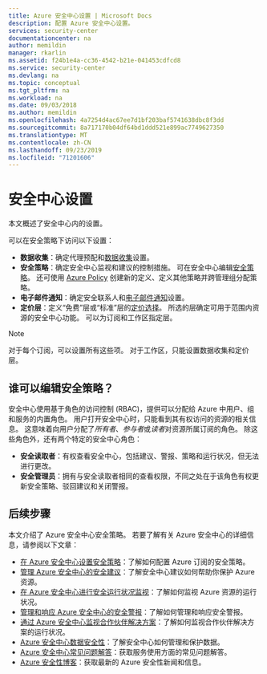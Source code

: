 ```yaml
---
title: Azure 安全中心设置 | Microsoft Docs
description: 配置 Azure 安全中心设置。
services: security-center
documentationcenter: na
author: memildin
manager: rkarlin
ms.assetid: f24b1e4a-cc36-4542-b21e-041453cdfcd8
ms.service: security-center
ms.devlang: na
ms.topic: conceptual
ms.tgt_pltfrm: na
ms.workload: na
ms.date: 09/03/2018
ms.author: memildin
ms.openlocfilehash: 4a7254d4ac67ee7d1bf203baf5741638dbc8f3dd
ms.sourcegitcommit: 8a717170b04df64bd1ddd521e899ac7749627350
ms.translationtype: MT
ms.contentlocale: zh-CN
ms.lasthandoff: 09/23/2019
ms.locfileid: "71201606"
---
```

# <a name="security-center-settings"></a>安全中心设置
本文概述了安全中心内的设置。

可以在安全策略下访问以下设置：

- **数据收集**：确定代理预配和[数据收集](https://docs.microsoft.com/azure/security-center/security-center-enable-data-collection)设置。
- **安全策略**：确定安全中心监视和建议的控制措施。 可在安全中心编辑[安全策略](tutorial-security-policy.md)。 还可使用 [Azure Policy](tutorial-security-policy.md) 创建新的定义、定义其他策略并跨管理组分配策略。 
- **电子邮件通知**：确定安全联系人和[电子邮件通知](security-center-provide-security-contact-details.md)设置。
- **定价层**：定义“免费”层或“标准”层的[定价选择](security-center-pricing.md)。 所选的层确定可用于范围内资源的安全中心功能。 可以为订阅和工作区指定层。

> [!NOTE]
> 对于每个订阅，可以设置所有这些项。 对于工作区，只能设置数据收集和定价层。
>


## <a name="who-can-edit-security-policies"></a>谁可以编辑安全策略？
安全中心使用基于角色的访问控制 (RBAC)，提供可以分配给 Azure 中用户、组和服务的内置角色。 用户打开安全中心时，只能看到其有权访问的资源的相关信息。 这意味着向用户分配了*所有者*、*参与者*或*读者*对资源所属订阅的角色。 除这些角色外，还有两个特定的安全中心角色：

- **安全读取者**：有权查看安全中心，包括建议、警报、策略和运行状况，但无法进行更改。
- **安全管理员**：拥有与安全读取者相同的查看权限，不同之处在于该角色有权更新安全策略、驳回建议和关闭警报。


## <a name="next-steps"></a>后续步骤
本文介绍了 Azure 安全中心安全策略。 若要了解有关 Azure 安全中心的详细信息，请参阅以下文章：

* [在 Azure 安全中心设置安全策略](tutorial-security-policy.md)：了解如何配置 Azure 订阅的安全策略。
* [管理 Azure 安全中心的安全建议](security-center-recommendations.md)：了解安全中心建议如何帮助你保护 Azure 资源。
* [在 Azure 安全中心进行安全运行状况监视](security-center-monitoring.md)：了解如何监视 Azure 资源的运行状况。
* [管理和响应 Azure 安全中心的安全警报](security-center-managing-and-responding-alerts.md)：了解如何管理和响应安全警报。
* [通过 Azure 安全中心监视合作伙伴解决方案](security-center-partner-solutions.md)：了解如何监视合作伙伴解决方案的运行状况。
* [Azure 安全中心数据安全性](security-center-data-security.md)：了解安全中心如何管理和保护数据。
* [Azure 安全中心常见问题解答](security-center-faq.md)：获取服务使用方面的常见问题解答。
* [Azure 安全性博客](https://blogs.msdn.com/b/azuresecurity/)：获取最新的 Azure 安全性新闻和信息。
